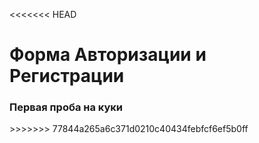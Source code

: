 <<<<<<< HEAD
<h1>Форма Авторизации и Регистрации</h1>
<h3>Первая проба на куки</h3>
>>>>>>> 77844a265a6c371d0210c40434febfcf6ef5b0ff
